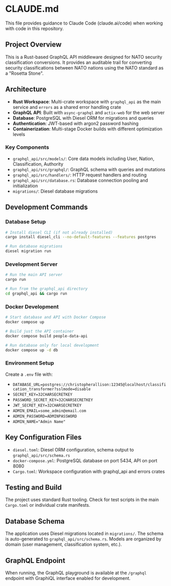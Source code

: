 # CLAUDE.md

This file provides guidance to Claude Code (claude.ai/code) when working with code in this repository.

## Project Overview

This is a Rust-based GraphQL API middleware designed for NATO security classification conversions. It provides an auditable trail for converting security classifications between NATO nations using the NATO standard as a "Rosetta Stone".

## Architecture

- **Rust Workspace**: Multi-crate workspace with `graphql_api` as the main service and `errors` as a shared error handling crate
- **GraphQL API**: Built with `async-graphql` and `actix-web` for the web server
- **Database**: PostgreSQL with Diesel ORM for migrations and queries
- **Authentication**: JWT-based with argon2 password hashing
- **Containerization**: Multi-stage Docker builds with different optimization levels

### Key Components

- `graphql_api/src/models/`: Core data models including User, Nation, Classification, Authority
- `graphql_api/src/graphql/`: GraphQL schema with queries and mutations
- `graphql_api/src/handlers/`: HTTP request handlers and routing
- `graphql_api/src/database.rs`: Database connection pooling and initialization
- `migrations/`: Diesel database migrations

## Development Commands

### Database Setup
```bash
# Install diesel CLI (if not already installed)
cargo install diesel_cli --no-default-features --features postgres

# Run database migrations
diesel migration run
```

### Development Server
```bash
# Run the main API server
cargo run

# Run from the graphql_api directory
cd graphql_api && cargo run
```

### Docker Development
```bash
# Start database and API with Docker Compose
docker compose up

# Build just the API container
docker compose build people-data-api

# Run database only for local development
docker compose up -d db
```

### Environment Setup
Create a `.env` file with:
- `DATABASE_URL=postgres://christopherallison:12345@localhost/classification_transformer?sslmode=disable`
- `SECRET_KEY=32CHARSECRETKEY`
- `PASSWORD_SECRET_KEY=32CHARSECRETKEY`
- `JWT_SECRET_KEY=32CHARSECRETKEY`
- `ADMIN_EMAIL=some_admin@email.com`
- `ADMIN_PASSWORD=ADMINPASSWORD`
- `ADMIN_NAME="Admin Name"`

## Key Configuration Files

- `diesel.toml`: Diesel ORM configuration, schema output to `graphql_api/src/schema.rs`
- `docker-compose.yml`: PostgreSQL database on port 5434, API on port 8080
- `Cargo.toml`: Workspace configuration with graphql_api and errors crates

## Testing and Build

The project uses standard Rust tooling. Check for test scripts in the main `Cargo.toml` or individual crate manifests.

## Database Schema

The application uses Diesel migrations located in `migrations/`. The schema is auto-generated to `graphql_api/src/schema.rs`. Models are organized by domain (user management, classification system, etc.).

## GraphQL Endpoint

When running, the GraphQL playground is available at the `/graphql` endpoint with GraphiQL interface enabled for development.